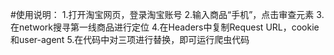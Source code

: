 #使用说明：
1.打开淘宝网页，登录淘宝账号
2.输入商品“手机”，点击审查元素
3.在network搜寻第一线商品进行定位
4.在Headers中复制Request URL，cookie和user-agent
5.在代码中对三项进行替换，即可运行爬虫代码
